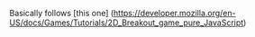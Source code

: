 Basically follows [this one]
(https://developer.mozilla.org/en-US/docs/Games/Tutorials/2D_Breakout_game_pure_JavaScript)
